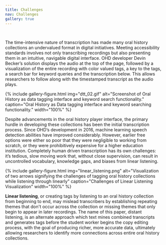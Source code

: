 ```yaml
---
title: Challenges
nav: Challenges
gallery: true
---
```


<br>

The time-intensive nature of transcription has made many oral history collections an undervalued format in digital initiatives. Meeting accessibility standards involves not only transcribing recordings but also presenting them in an intuitive, navigable digital interface. OHD developer Devin Becker’s solution displays the audio at the top of the page, followed by a visualization of the entire recording with color valued tags, a key to the tags, a search bar for keyword queries and the transcription below. This allows researchers to follow along with the timestamped transcript as the audio plays. 

{% include gallery-figure.html img="dtt_02.gif" alt="Screenshot of Oral History as data tagging interface and keyword search functionality." caption="Oral History as Data tagging interface and keyword searching functionality." width="100%" %}

Despite advancements in the oral history player interface, the primary hurdle in developing these collections has been the initial transcription process. Since OHD’s development in 2016, machine learning speech detection abilities have improved considerably. However, earlier free options were either so poor that they were negligible to working from scratch, or they were prohibitively expensive for a higher education institution. Completely human driven transcription has its own challenges: it’s tedious, slow moving work that, without close supervision, can result in uncontrolled vocabulary, knowledge gaps, and biases from linear listening.

{% include gallery-figure.html img="linear_listening.png" alt="Visualization of two arrows signifying the challenges of tagging oral history collections while listening through linearly" caption="Challenges of Linear Listening Visualization" width="100%" %}

**Linear listening**, or creating tags by listening to an oral history collection from beginning to end, may mislead transcribers by establishing repeating themes that don't occur across the collection or missing themes that only begin to appear in later recordings. The name of this paper, distant listening, is an alternate approach which text mines combined transcripts and generates tags before the student worker begins the copy editing process, with the goal of producing richer, more accurate data, ultimately allowing researchers to identify more connections across entire oral history collections.

<br>
